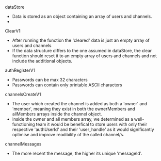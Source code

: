 
dataStore
- Data is stored as an object containing an array of users and channels. 
- 

ClearV1
- After running the function the 'cleared' data is just an empty array of users and channels
- If the data structure differs to the one assumed in dataStore, the clear function should reset it to an empty array of users and channels and not include the additional objects. 

authRegisterV1
- Passwords can be max 32 characters
- Passwords can contain only printable ASCII characters

channelsCreateV1
- The user which created the channel is added as both a 'owner' and 'member', meaning they exist in both the ownerMembers and allMembers arrays inside the channel object.
- Inside the owner and all members array, we determined as a well-functioning team it would be benefical to store users with only their respective 'authUserId' and their 'user_handle' as it would significantly optimise and improve readibility of the called channel/s.

channelMessages
- The more recent the message, the higher its unique 'messageId'.
